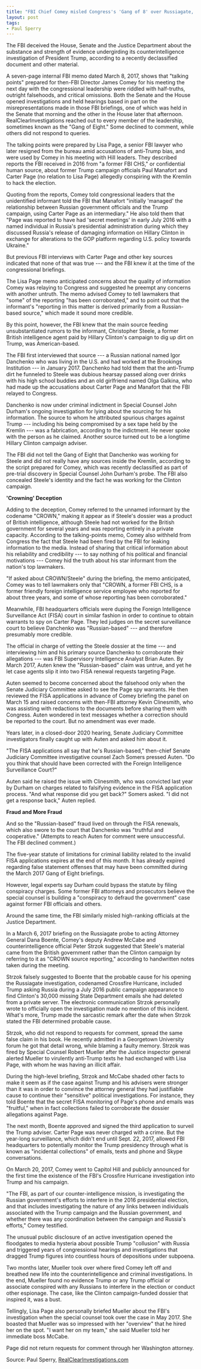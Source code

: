 ```yaml
---
title: "FBI Chief Comey misled Congress's 'Gang of 8' over Russiagate, Lisa Page memo reveals"
layout: post
tags:
- Paul Sperry
---
```


The FBI deceived the House, Senate and the Justice Department about the substance and strength of evidence undergirding its counterintelligence investigation of President Trump, according to a recently declassified document and other material.

A seven-page internal FBI memo dated March 8, 2017, shows that "talking points" prepared for then-FBI Director James Comey for his meeting the next day with the congressional leadership were riddled with half-truths, outright falsehoods, and critical omissions. Both the Senate and the House opened investigations and held hearings based in part on the misrepresentations made in those FBI briefings, one of which was held in the Senate that morning and the other in the House later that afternoon. RealClearInvestigations reached out to every member of the leadership, sometimes known as the "Gang of Eight." Some declined to comment, while others did not respond to queries.

The talking points were prepared by Lisa Page, a senior FBI lawyer who later resigned from the bureau amid accusations of anti-Trump bias, and were used by Comey in his meeting with Hill leaders. They described reports the FBI received in 2016 from "a former FBI CHS," or confidential human source, about former Trump campaign officials Paul Manafort and Carter Page (no relation to Lisa Page) allegedly conspiring with the Kremlin to hack the election.

Quoting from the reports, Comey told congressional leaders that the unidentified informant told the FBI that Manafort "initially 'managed' the relationship between Russian government officials and the Trump campaign, using Carter Page as an intermediary." He also told them that "Page was reported to have had 'secret meetings' in early July 2016 with a named individual in Russia's presidential administration during which they discussed Russia's release of damaging information on Hillary Clinton in exchange for alterations to the GOP platform regarding U.S. policy towards Ukraine."

But previous FBI interviews with Carter Page and other key sources indicated that none of that was true --- and the FBI knew it at the time of the congressional briefings.

The Lisa Page memo anticipated concerns about the quality of information Comey was relaying to Congress and suggested he preempt any concerns with another untruth. The memo advised Comey to tell lawmakers that "some" of the reporting "has been corroborated," and to point out that the informant's "reporting in this matter is derived primarily from a Russian-based source," which made it sound more credible.

By this point, however, the FBI knew that the main source feeding unsubstantiated rumors to the informant, Christopher Steele, a former British intelligence agent paid by Hillary Clinton's campaign to dig up dirt on Trump, was American-based.

The FBI first interviewed that source --- a Russian national named Igor Danchenko who was living in the U.S. and had worked at the Brookings Institution --- in January 2017. Danchenko had told them that the anti-Trump dirt he funneled to Steele was dubious hearsay passed along over drinks with his high school buddies and an old girlfriend named Olga Galkina, who had made up the accusations about Carter Page and Manafort that the FBI relayed to Congress.

Danchenko is now under criminal indictment in Special Counsel John Durham's ongoing investigation for lying about the sourcing for his information. The source to whom he attributed spurious charges against Trump --- including his being compromised by a sex tape held by the Kremlin --- was a fabrication, according to the indictment. He never spoke with the person as he claimed. Another source turned out to be a longtime Hillary Clinton campaign adviser.

The FBI did not tell the Gang of Eight that Danchenko was working for Steele and did not really have any sources inside the Kremlin, according to the script prepared for Comey, which was recently declassified as part of pre-trial discovery in Special Counsel John Durham's probe. The FBI also concealed Steele's identity and the fact he was working for the Clinton campaign.

**'Crowning' Deception**

Adding to the deception, Comey referred to the unnamed informant by the codename "CROWN," making it appear as if Steele's dossier was a product of British intelligence, although Steele had not worked for the British government for several years and was reporting entirely in a private capacity. According to the talking-points memo, Comey also withheld from Congress the fact that Steele had been fired by the FBI for leaking information to the media. Instead of sharing that critical information about his reliability and credibility --- to say nothing of his political and financial motivations --- Comey hid the truth about his star informant from the nation's top lawmakers.

"If asked about CROWN/Steele" during the briefing, the memo anticipated, Comey was to tell lawmakers only that "CROWN, a former FBI CHS, is a former friendly foreign intelligence service employee who reported for about three years, and some of whose reporting has been corroborated."

Meanwhile, FBI headquarters officials were duping the Foreign Intelligence Surveillance Act (FISA) court in similar fashion in order to continue to obtain warrants to spy on Carter Page. They led judges on the secret surveillance court to believe Danchenko was "Russian-based" --- and therefore presumably more credible.

The official in charge of vetting the Steele dossier at the time --- and interviewing him and his primary source Danchenko to corroborate their allegations --- was FBI Supervisory Intelligence Analyst Brian Auten. By March 2017, Auten knew the "Russian-based" claim was untrue, and yet he let case agents slip it into two FISA renewal requests targeting Page.

Auten seemed to become concerned about the falsehood only when the Senate Judiciary Committee asked to see the Page spy warrants. He then reviewed the FISA applications in advance of Comey briefing the panel on March 15 and raised concerns with then-FBI attorney Kevin Clinesmith, who was assisting with redactions to the documents before sharing them with Congress. Auten wondered in text messages whether a correction should be reported to the court. But no amendment was ever made.

Years later, in a closed-door 2020 hearing, Senate Judiciary Committee investigators finally caught up with Auten and asked him about it.

"The FISA applications all say that he's Russian-based," then-chief Senate Judiciary Committee investigative counsel Zach Somers pressed Auten. "Do you think that should have been corrected with the Foreign Intelligence Surveillance Court?"

Auten said he raised the issue with Clinesmith, who was convicted last year by Durham on charges related to falsifying evidence in the FISA application process. "And what response did you get back?" Somers asked. "I did not get a response back," Auten replied.

**Fraud and More Fraud**

And so the "Russian-based" fraud lived on through the FISA renewals, which also swore to the court that Danchenko was "truthful and cooperative." (Attempts to reach Auten for comment were unsuccessful. The FBI declined comment.)

The five-year statute of limitations for criminal liability related to the invalid FISA applications expires at the end of this month. It has already expired regarding false statement offenses that may have been committed during the March 2017 Gang of Eight briefings.

However, legal experts say Durham could bypass the statute by filing conspiracy charges. Some former FBI attorneys and prosecutors believe the special counsel is building a "conspiracy to defraud the government" case against former FBI officials and others.

Around the same time, the FBI similarly misled high-ranking officials at the Justice Department.

In a March 6, 2017 briefing on the Russiagate probe to acting Attorney General Dana Boente, Comey's deputy Andrew McCabe and counterintelligence official Peter Strzok suggested that Steele's material came from the British government rather than the Clinton campaign by referring to it as "CROWN source reporting," according to handwritten notes taken during the meeting.

Strzok falsely suggested to Boente that the probable cause for his opening the Russiagate investigation, codenamed Crossfire Hurricane, included Trump asking Russia during a July 2016 public campaign appearance to find Clinton's 30,000 missing State Department emails she had deleted from a private server. The electronic communication Strzok personally wrote to officially open the investigation made no mention of this incident. What's more, Trump made the sarcastic remark after the date when Strzok stated the FBI determined probable cause.

Strzok, who did not respond to requests for comment, spread the same false claim in his book. He recently admitted in a Georgetown University forum he got that detail wrong, while blaming a faulty memory. Strzok was fired by Special Counsel Robert Mueller after the Justice inspector general alerted Mueller to virulently anti-Trump texts he had exchanged with Lisa Page, with whom he was having an illicit affair.

During the high-level briefing, Strzok and McCabe shaded other facts to make it seem as if the case against Trump and his advisers were stronger than it was in order to convince the attorney general they had justifiable cause to continue their "sensitive" political investigations. For instance, they told Boente that the secret FISA monitoring of Page's phone and emails was "fruitful," when in fact collections failed to corroborate the dossier allegations against Page.

The next month, Boente approved and signed the third application to surveil the Trump adviser. Carter Page was never charged with a crime. But the year-long surveillance, which didn't end until Sept. 22, 2017, allowed FBI headquarters to potentially monitor the Trump presidency through what is known as "incidental collections" of emails, texts and phone and Skype conversations.

On March 20, 2017, Comey went to Capitol Hill and publicly announced for the first time the existence of the FBI's Crossfire Hurricane investigation into Trump and his campaign.

"The FBI, as part of our counter-intelligence mission, is investigating the Russian government's efforts to interfere in the 2016 presidential election, and that includes investigating the nature of any links between individuals associated with the Trump campaign and the Russian government, and whether there was any coordination between the campaign and Russia's efforts," Comey testified.

The unusual public disclosure of an active investigation opened the floodgates to media hysteria about possible Trump "collusion" with Russia and triggered years of congressional hearings and investigations that dragged Trump figures into countless hours of depositions under subpoena.

Two months later, Mueller took over where fired Comey left off and breathed new life into the counterintelligence and criminal investigations. In the end, Mueller found no evidence Trump or any Trump official or associate conspired with any Russians to interfere in the election or conduct other espionage. The case, like the Clinton campaign-funded dossier that inspired it, was a bust.

Tellingly, Lisa Page also personally briefed Mueller about the FBI's investigation when the special counsel took over the case in May 2017. She boasted that Mueller was so impressed with her "overview" that he hired her on the spot. "I want her on my team," she said Mueller told her immediate boss McCabe.

Page did not return requests for comment through her Washington attorney.

Source: Paul Sperry, [RealClearInvestigations.com](https://www.realclearinvestigations.com/articles/2022/06/09/fbi_chief_comey_misled_congresss_gang_of_8_over_russiagate_lisa_page_memo_reveals_836434.html)
